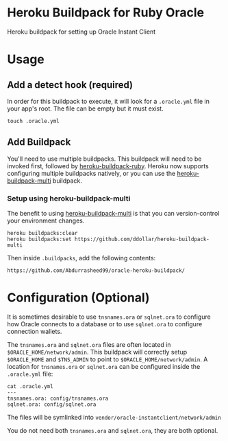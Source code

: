 # Heroku Buildpack for Ruby Oracle

Heroku buildpack for setting up Oracle Instant Client 

# Usage

## Add a detect hook (required)

In order for this buildpack to execute, it will look for a `.oracle.yml` file in your app's root.  The file can be empty but it must exist.

    touch .oracle.yml

## Add Buildpack

You'll need to use multiple buildpacks. This buildpack will need to be invoked first, followed by [heroku-buildpack-ruby](https://github.com/heroku/heroku-buildpack-ruby).  Heroku now supports configuring multiple buildpacks natively, or you can use the [heroku-buildpack-multi](https://github.com/ddollar/heroku-buildpack-multi) buildpack.

### Setup using heroku-buildpack-multi

The benefit to using [heroku-buildpack-multi](https://github.com/ddollar/heroku-buildpack-multi) is that you can version-control your environment changes.

    heroku buildpacks:clear
    heroku buildpacks:set https://github.com/ddollar/heroku-buildpack-multi

Then inside `.buildpacks`, add the following contents:

    https://github.com/Abdurrasheed99/oracle-heroku-buildpack/



# Configuration (Optional)

It is sometimes desirable to use `tnsnames.ora` or `sqlnet.ora` to configure how Oracle connects to a database or to use `sqlnet.ora` to configure connection wallets.

The `tnsnames.ora` and `sqlnet.ora` files are often located in `$ORACLE_HOME/network/admin`.  This buildpack will correctly setup `$ORACLE_HOME` and `$TNS_ADMIN` to point to `$ORACLE_HOME/network/admin`.  A location for `tnsnames.ora` or `sqlnet.ora` can be configured inside the `.oracle.yml` file:

    cat .oracle.yml
    ---
    tnsnames.ora: config/tnsnames.ora
    sqlnet.ora: config/sqlnet.ora

The files will be symlinked into `vendor/oracle-instantclient/network/admin`

You do not need both `tnsnames.ora` and `sqlnet.ora`, they are both optional.
